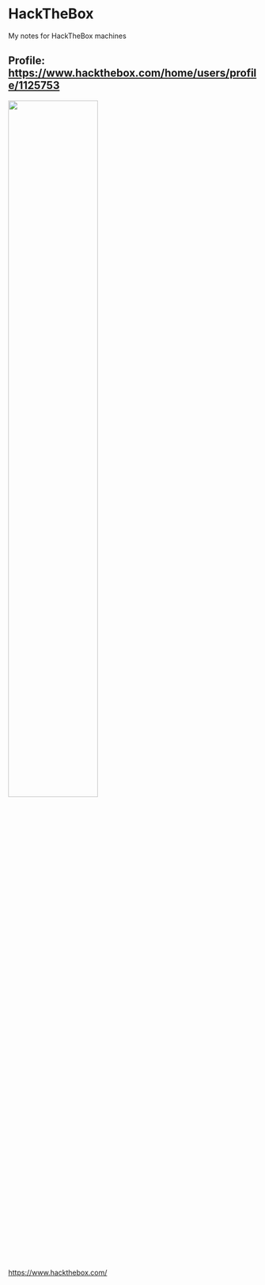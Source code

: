 # HackTheBox

My notes for HackTheBox machines

## Profile: https://www.hackthebox.com/home/users/profile/1125753

<!-- ![htb](https://www.hackthebox.com/images/HTB_Logo_Reveal.gif) -->

<img src="https://www.hackthebox.com/images/HTB_Logo_Reveal.gif" width=60% height=60%>

https://www.hackthebox.com/
